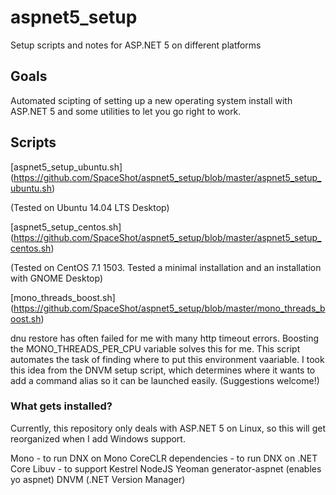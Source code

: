 # aspnet5_setup
Setup scripts and notes for ASP.NET 5 on different platforms

## Goals
Automated scipting of setting up a new operating system install with ASP.NET 5 and some utilities to let you go right to work.

## Scripts
[aspnet5_setup_ubuntu.sh] (https://github.com/SpaceShot/aspnet5_setup/blob/master/aspnet5_setup_ubuntu.sh)

(Tested on Ubuntu 14.04 LTS Desktop)

[aspnet5_setup_centos.sh] (https://github.com/SpaceShot/aspnet5_setup/blob/master/aspnet5_setup_centos.sh)

(Tested on CentOS 7.1 1503.  Tested a minimal installation and an installation with GNOME Desktop)

[mono_threads_boost.sh] (https://github.com/SpaceShot/aspnet5_setup/blob/master/mono_threads_boost.sh)

dnu restore has often failed for me with many http timeout errors.  Boosting the MONO_THREADS_PER_CPU variable solves this for me.  This script automates the task of finding where to put this environment vaariable.  I took this idea from the DNVM setup script, which determines where it wants to add a command alias so it can be launched easily.  (Suggestions welcome!)

### What gets installed?
Currently, this repository only deals with ASP.NET 5 on Linux, so this will get reorganized when I add Windows support.

Mono - to run DNX on Mono
CoreCLR dependencies - to run DNX on .NET Core
Libuv - to support Kestrel
NodeJS
Yeoman
generator-aspnet (enables yo aspnet)
DNVM (.NET Version Manager)
